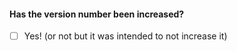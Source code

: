 

#### Has the version number been increased?
 - [ ] Yes! (or not but it was intended to not increase it)